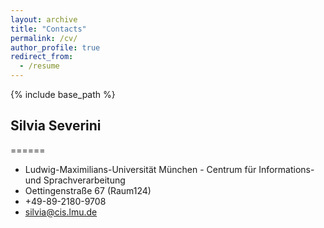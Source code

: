 ```yaml
---
layout: archive
title: "Contacts"
permalink: /cv/
author_profile: true
redirect_from:
  - /resume
---
```


{% include base_path %}

## Silvia Severini
======
* Ludwig-Maximilians-Universität München - Centrum für Informations- und Sprachverarbeitung
* Oettingenstraße 67 (Raum124)
* +49-89-2180-9708
* silvia@cis.lmu.de

